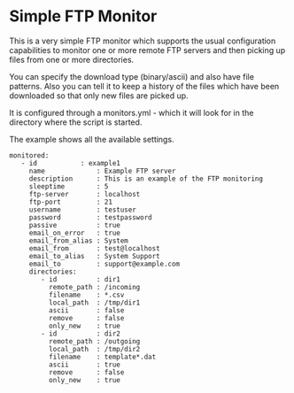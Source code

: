 Simple FTP Monitor
==================

This is a very simple FTP monitor which supports the usual configuration capabilities to monitor one or more
remote FTP servers and then picking up files from one or more directories.  

You can specify the download type (binary/ascii) and also have file patterns.  Also you can tell it to keep a history of the files which have been downloaded so that only new files are picked up.

It is configured through a monitors.yml - which it will look for in the directory where the script is started.

The example shows all the available settings.

	monitored:
	   - id		      : example1
	     name             : Example FTP server
	     description      : This is an example of the FTP monitoring    
	     sleeptime        : 5 
	     ftp-server       : localhost
	     ftp-port         : 21
	     username	      : testuser
	     password         : testpassword
	     passive          : true
	     email_on_error   : true
	     email_from_alias : System
	     email_from       : test@localhost
	     email_to_alias   : System Support
	     email_to         : support@example.com
	     directories:
	        - id          : dir1
	          remote_path : /incoming
	          filename    : *.csv
	          local_path  : /tmp/dir1
	          ascii       : false
	          remove      : false
	          only_new    : true
	        - id          : dir2
	          remote_path : /outgoing
	          local_path  : /tmp/dir2
	          filename    : template*.dat
	          ascii       : true
	          remove      : false
	          only_new    : true